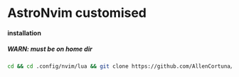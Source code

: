 # AstroNvim customised

#### installation

##### WARN: must be on home dir

```sh
cd && cd .config/nvim/lua && git clone https://github.com/AllenCortuna/astro && mv astro user
```
